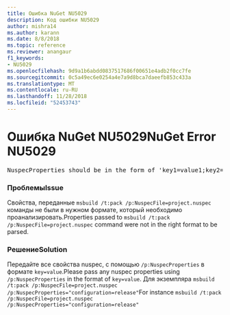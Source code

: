 ```yaml
---
title: Ошибка NuGet NU5029
description: Код ошибки NU5029
author: mishra14
ms.author: karann
ms.date: 8/8/2018
ms.topic: reference
ms.reviewer: anangaur
f1_keywords:
- NU5029
ms.openlocfilehash: 9d9a1b6abdd0837517686f00651e4adb2f0cc7fe
ms.sourcegitcommit: 0c5a49ec6e0254a4e7a9d8bca7daeefb853c433a
ms.translationtype: MT
ms.contentlocale: ru-RU
ms.lasthandoff: 11/28/2018
ms.locfileid: "52453743"
---
```

# <a name="nuget-error-nu5029"></a><span data-ttu-id="4c55d-103">Ошибка NuGet NU5029</span><span class="sxs-lookup"><span data-stu-id="4c55d-103">NuGet Error NU5029</span></span>
<pre>NuspecProperties should be in the form of 'key1=value1;key2=value2'.</pre>

### <a name="issue"></a><span data-ttu-id="4c55d-104">Проблемы</span><span class="sxs-lookup"><span data-stu-id="4c55d-104">Issue</span></span>

<span data-ttu-id="4c55d-105">Свойства, переданные `msbuild /t:pack /p:NuspecFile=project.nuspec` команды не были в нужном формате, который необходимо проанализировать.</span><span class="sxs-lookup"><span data-stu-id="4c55d-105">Properties passed to `msbuild /t:pack /p:NuspecFile=project.nuspec` command were not in the right format to be parsed.</span></span>


### <a name="solution"></a><span data-ttu-id="4c55d-106">Решение</span><span class="sxs-lookup"><span data-stu-id="4c55d-106">Solution</span></span>

<span data-ttu-id="4c55d-107">Передайте все свойства nuspec, с помощью `/p:NuspecProperties` в формате `key=value`.</span><span class="sxs-lookup"><span data-stu-id="4c55d-107">Please pass any nuspec properties using `/p:NuspecProperties` in the format of `key=value`.</span></span> <span data-ttu-id="4c55d-108">Для экземпляра `msbuild /t:pack /p:NuspecFile=project.nuspec /p:NuspecProperties="configuration=release"`</span><span class="sxs-lookup"><span data-stu-id="4c55d-108">For instance `msbuild /t:pack /p:NuspecFile=project.nuspec /p:NuspecProperties="configuration=release"`</span></span>


